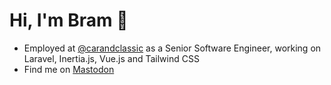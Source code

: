 # Hi, I'm Bram :wave:

- Employed at [@carandclassic](https://github.com/carandclassic) as a Senior Software Engineer, working on Laravel, Inertia.js, Vue.js and Tailwind CSS
- Find me on <a rel="me" href="https://phpc.social/@brampkg">Mastodon</a>
